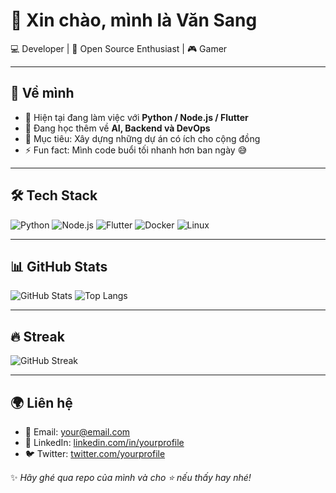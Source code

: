 # 👋 Xin chào, mình là Văn Sang

💻 Developer | 🚀 Open Source Enthusiast | 🎮 Gamer  

---

## 🌟 Về mình
- 🔭 Hiện tại đang làm việc với **Python / Node.js / Flutter**
- 🌱 Đang học thêm về **AI, Backend và DevOps**
- 🎯 Mục tiêu: Xây dựng những dự án có ích cho cộng đồng
- ⚡ Fun fact: Mình code buổi tối nhanh hơn ban ngày 😅

---

## 🛠️ Tech Stack
![Python](https://img.shields.io/badge/-Python-3776AB?logo=python&logoColor=white&style=flat-square)
![Node.js](https://img.shields.io/badge/-Node.js-339933?logo=node.js&logoColor=white&style=flat-square)
![Flutter](https://img.shields.io/badge/-Flutter-02569B?logo=flutter&logoColor=white&style=flat-square)
![Docker](https://img.shields.io/badge/-Docker-2496ED?logo=docker&logoColor=white&style=flat-square)
![Linux](https://img.shields.io/badge/-Linux-FCC624?logo=linux&logoColor=black&style=flat-square)

---

## 📊 GitHub Stats
![GitHub Stats](https://github-readme-stats.vercel.app/api?username=hansukedev&show_icons=true&theme=tokyonight)
![Top Langs](https://github-readme-stats.vercel.app/api/top-langs/?username=hansukedev&layout=compact&theme=tokyonight)

---

## 🔥 Streak
![GitHub Streak](https://github-readme-streak-stats.herokuapp.com/?user=hansukedev&theme=tokyonight)

---

## 🌍 Liên hệ
- 📧 Email: your@email.com  
- 💼 LinkedIn: [linkedin.com/in/yourprofile](https://linkedin.com/in/yourprofile)  
- 🐦 Twitter: [twitter.com/yourprofile](https://twitter.com/yourprofile)

✨ *Hãy ghé qua repo của mình và cho ⭐ nếu thấy hay nhé!*  

